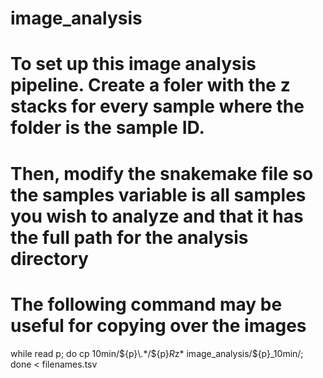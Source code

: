 # image_analysis
# To set up this image analysis pipeline. Create a foler with the z stacks for every sample where the folder is the sample ID.

# Then, modify the snakemake file so the samples variable is all samples you wish to analyze and that it has the full path for the analysis directory
# The following command may be useful for copying over the images
while read p; do cp 10min/${p}\.*/${p}*R*z* image_analysis/${p}_10min/; done < filenames.tsv
